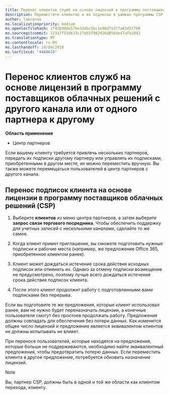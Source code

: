 ```yaml
---
title: Перенос клиентов служб на основе лицензий в программу поставщиков облачных решений в Центре партнеров | Центр партнеров
description: Переместите клиентов и их подписки в рамках программы CSP с другого канала или у другого партнера.
author: labrenne
ms.localizationpriority: medium
ms.openlocfilehash: 1fd2b98de57be3ddbc56c1e96d7a37fa81d5f7b0
ms.sourcegitcommit: 123a7f53d633c27eb5f982926d856de47afb1042
ms.translationtype: MT
ms.contentlocale: ru-RU
ms.lasthandoff: 10/09/2018
ms.locfileid: "4488610"
---
```

# <a name="transfer-license-based-services-customers-to-the-cloud-solution-provider-program-from-another-channel-or-from-one-partner-to-another"></a>Перенос клиентов служб на основе лицензий в программу поставщиков облачных решений с другого канала или от одного партнера к другому

**Область применения**

-  Центр партнеров

Если вашему клиенту требуется привлечь нескольких партнеров, передать их подписки другому партнеру или управлять их подписками, приобретенными в другом месте, их можно переместить вручную. Вы также можете перемещаться пользователей в центр партнеров с другого канала.

## <a name="move-your-customers-license-based-subscriptions-to-the-cloud-solution-provider-program-csp"></a>Перенос подписок клиента на основе лицензии в программу поставщиков облачных решений (CSP)

1. Выберите **клиентов** из меню центра партнеров, а затем выберите **запрос связи торгового посредника**. Чтобы обеспечить поддержку для учетных записей с несколькими каналами, сделайте то же самое.

2.  Когда клиент примет приглашение, вы сможете подготовить нужные подписки и рабочие места (например, же предложение Office 365, приобретенное клиентом ранее).

3. Клиент может дождаться истечение срока действия исходных подписок или отменить их. Однако за отмену подписки возмещение не предусмотрено, поэтому лучше всего дождаться истечения срока действия подписок клиента.

4. После этого клиент продолжит работу с подготовленными вами подписками без перерыва.


Если вы подготовите те же предложения, которые клиент использовал ранее, вам не нужно будет переназначать лицензии, а конечные пользователя смогут без простоев продолжать работу. Предложения должны совпадать для обеспечения без потери данных. Как изменится общее число лицензий и предложение является эквивалентом клиентов не должны испытывать не влияет.

При переносе пользователей, которые находятся на предложения, которые больше не поддерживаются, необходимо найти эквивалентный предложения, чтобы предотвратить потерю данных. Если переместить клиента в другое предложение, потребуется обновить назначение лицензий.

>[!NOTE]
>Вы, партнер CSP, должны быть в одной и той же области как клиентом перехода, клиенту. 



